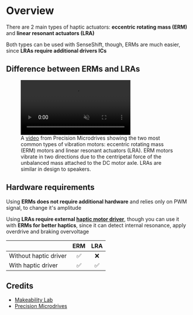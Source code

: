 # Overview

There are 2 main types of haptic actuators: **eccentric rotating mass (ERM)** and **linear resonant actuators (LRA)**

Both types can be used with SenseShift, though, ERMs are much easier, since **LRAs require additional drivers ICs**

## Difference between ERMs and LRAs

<figure>
  <video autoPlay loop muted playsInline>
    <source src={require('/static/video/PrecisionMicrodrives_ERMvsLRAMotors_Optimized.mp4').default} type="video/mp4" />
  </video>
  <figcaption >
    A <a href="https://vimeo.com/132533086" target="_blank">video</a> from Precision Microdrives showing the two most common types of vibration motors: eccentric rotating mass (ERM) motors and linear resonant actuators (LRA). ERM motors vibrate in two directions due to the centripetal force of the unbalanced mass attached to the DC motor axle. LRAs are similar in design to speakers.
  </figcaption>
</figure>

## Hardware requirements

Using **ERMs does not require additional hardware** and relies only on PWM signal, to change it's amplitude

Using **LRAs require external [haptic motor driver](https://learn.sparkfun.com/tutorials/haptic-motor-driver-hook-up-guide)**, though you can use it with **ERMs for better haptics**, since it can detect internal resonance, apply overdrive and braking overvoltage

|                       | ERM | LRA |
| :-------------------- | :-: | :-: |
| Without haptic driver | ✅   | ❌   |
| With haptic driver    | ✅   | ✅   |

## Credits

- [Makeability Lab](https://makeabilitylab.github.io/physcomp/advancedio/vibromotor.html)
- [Precision Microdrives](https://www.precisionmicrodrives.com/vibration-motors-erms-and-lras)